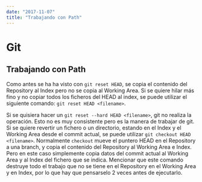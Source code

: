 ```yaml
---
date: "2017-11-07"
title: "Trabajando con Path"
---
```

# Git

## Trabajando con Path

Como antes se ha ha visto con `git reset HEAD`, se copia el contenido del Repository al Index pero no se copia al Working Area. Si se quiere hilar más fino y no copiar todos los ficheros del HEAD al index, se puede utilizar el siguiente comando: `git reset HEAD <filename>`.

Si se quisiera hacer un `git reset --hard HEAD <filename>`, git no realiza la operación. Esto no es muy consistente pero es la manera de trabajar de git. Si se quiere revertir un fichero o un directorio, estando en el Index y el Working Area desde el commit actual, se puede utilizar `git checkout HEAD <filename>`. Normalmente `checkout` mueve el puntero HEAD en el Repository a una branch, y copia el contenido del Repository al Working Area e Index. Pero en este caso simplemente copia datos del commit actual al Working Area y al Index del fichero que se indica. Mencionar que este comando destruye todo el trabajo que no se tiene en el Repository en el Working Area y en Index, por lo que hay que pensarselo 2 veces antes de ejecutarlo.